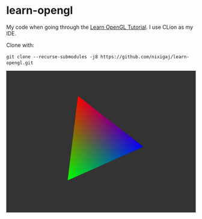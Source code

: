 # learn-opengl

My code when going through the [Learn OpenGL Tutorial](https://learnopengl.com/). I use CLion as my IDE.

Clone with:

    git clone --recurse-submodules -j8 https://github.com/nixigaj/learn-opengl.git

![Screenshot](screenshot.png)
